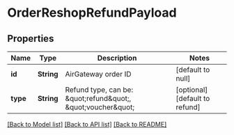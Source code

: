 # OrderReshopRefundPayload
## Properties

| Name | Type | Description | Notes |
|------------ | ------------- | ------------- | -------------|
| **id** | **String** | AirGateway order ID | [default to null] |
| **type** | **String** | Refund type, can be: \&quot;refund\&quot;, \&quot;voucher\&quot; | [optional] [default to refund] |

[[Back to Model list]](../README.md#documentation-for-models) [[Back to API list]](../README.md#documentation-for-api-endpoints) [[Back to README]](../README.md)

